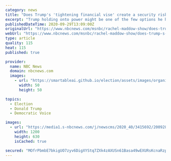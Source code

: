 ```yaml
---
category: news
title: "Does Trump's 'tightening financial vise' create a security risk?"
excerpt: "Trump holding onto power might be one of the few options he has remaining to prevent his creditors from seizing his personal assets."
publishedDateTime: 2020-09-29T13:09:00Z
originalUrl: "https://www.nbcnews.com/msnbc/rachel-maddow-show/does-trump-s-tightening-financial-vise-create-security-risk-ncna1241325"
webUrl: "https://www.nbcnews.com/msnbc/rachel-maddow-show/does-trump-s-tightening-financial-vise-create-security-risk-ncna1241325"
type: article
quality: 115
heat: 115
published: true

provider:
  name: NBC News
  domain: nbcnews.com
  images:
    - url: "https://smartableai.github.io/election/assets/images/organizations/nbcnews.com-50x50.jpg"
      width: 50
      height: 50

topics:
  - Election
  - Donald Trump
  - Democratic Voice

images:
  - url: "https://media1.s-nbcnews.com/j/newscms/2020_40/3415692/200928-donald-trump-2019-ac-900p_b16f83d9a1a7db503e80ee100742757f.nbcnews-fp-1200-630.jpg"
    width: 1200
    height: 630
    isCached: true

secured: "MOfrPbmbE7bkigUO7zyv6DigXYStq7ZXk4zAXUSn61Basa49wEXURsKcnaRzpka+GNtpa1nYf2PrsKVexOlM+ml78j1U+uhtQ8xDGv9noqpM/hfW6bYv40p03SZkch2k41mNYbOIQiGbvH5ZVv2hHzRKXYqXWHdPv/lMzB0/fGA3jq9Lnnp5C6ApJNcCQCrIkCME6jyaZbUvJsWfwjjZ2e+AGvIzRxFFGpjRJbnN7DASomQPy/SvP4PlGXL/485HuiD6roGzoDKhbBG6hJUM0AzlQgidB1i+pxYgq9ZHNH+qWnSA3vH21357yzT88kYUMkh/2N2HsVvG9CsgtTDodoND0Y8wpQxtGuhYHJbgSrw=;lN1aBwY8JyRJJdP1GZVdvQ=="
---
```


